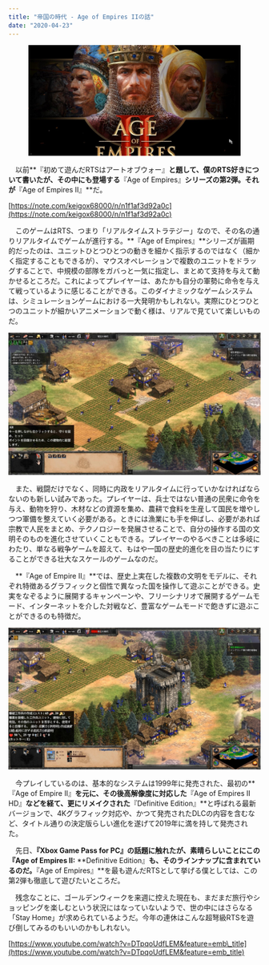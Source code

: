 ```yaml
---
title: "帝国の時代 - Age of Empires IIの話"
date: "2020-04-23"
---
```


<figure>

![](assets/n3d160bf8afb9_760cd04e81e85c9b4db6c36dd4952611.jpg)

</figure>

　以前**『初めて遊んだRTSはアートオブウォー』**と題して、僕のRTS好きについて書いたが、その中にも登場する**『Age of Empires』**シリーズの第2弾。それが**『Age of Empires II』**だ。

[https://note.com/keigox68000/n/n1f1af3d92a0c](https://note.com/keigox68000/n/n1f1af3d92a0c)

　このゲームはRTS、つまり「リアルタイムストラテジー」なので、その名の通りリアルタイムでゲームが進行する。**『Age of Empires』**シリーズが画期的だったのは、ユニットひとつひとつの動きを細かく指示するのではなく（細かく指定することもできるが）、マウスオペレーションで複数のユニットをドラッグすることで、中規模の部隊をガバっと一気に指定し、まとめて支持を与えて動かせるところだ。これによってプレイヤーは、あたかも自分の軍勢に命令を与えて戦っているように感じることができる。このダイナミックなゲームシステムは、シミュレーションゲームにおける一大発明かもしれない。実際にひとつひとつのユニットが細かいアニメーションで動く様は、リアルで見ていて楽しいものだ。

![画像1](assets/n3d160bf8afb9_picture_pc_420684051248966a5253cf91be15f6af.jpg)

　また、戦闘だけでなく、同時に内政をリアルタイムに行っていかなければならないのも新しい試みであった。プレイヤーは、兵士ではない普通の民衆に命令を与え、動物を狩り、木材などの資源を集め、農耕で食料を生産して国民を増やしつつ軍備を整えていく必要がある。ときには漁業にも手を伸ばし、必要があれば宗教で人民をまとめ、テクノロジーを発展させることで、自分の操作する国の文明そのものを進化させていくこともできる。プレイヤーのやるべきことは多岐にわたり、単なる戦争ゲームを超えて、もはや一国の歴史的進化を目の当たりにすることができる壮大なスケールのゲームなのだ。

　**『Age of Empire II』**では、歴史上実在した複数の文明をモデルに、それぞれ特徴あるグラフィックと個性で異なった国を操作して遊ぶことができる。史実をなぞるように展開するキャンペーンや、フリーシナリオで展開するゲームモード、インターネットを介した対戦など、豊富なゲームモードで飽きずに遊ぶことができるのも特徴だ。

![画像2](assets/n3d160bf8afb9_picture_pc_8713d1c3c7dc108d0f8f9e894f0dce01.jpg)

　今プレイしているのは、基本的なシステムは1999年に発売された、最初の**『Age of Empire II』**を元に、その後高解像度に対応した**『Age of Empires II HD』**などを経て、更にリメイクされた**『Definitive Edition』**と呼ばれる最新バージョンで、4Kグラフィック対応や、かつて発売されたDLCの内容を含むなど、タイトル通りの決定版らしい進化を遂げて2019年に満を持して発売された。

　先日、**『Xbox Game Pass for PC』**の話題に触れたが、素晴らしいことにこの**『Age of Empires II:** **Definitive Edition』**も、そのラインナップに含まれているのだ。**『Age of Empires』**を最も遊んだRTSとして挙げる僕としては、この第2弾も徹底して遊びたいところだ。

　残念なことに、ゴールデンウィークを来週に控えた現在も、まだまだ旅行やショッピングを楽しむという状況にはなっていないようで、世の中にはさらなる「Stay Home」が求められているようだ。今年の連休はこんな超弩級RTSを遊び倒してみるのもいいのかもしれない。

[https://www.youtube.com/watch?v=DTpqoUdfLEM&feature=emb\_title](https://www.youtube.com/watch?v=DTpqoUdfLEM&feature=emb_title)
